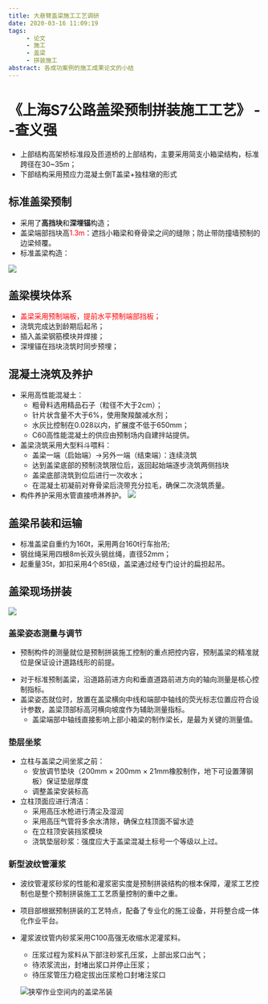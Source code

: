 ```yaml
---
title: 大悬臂盖梁施工工艺调研
date: 2020-03-16 11:09:19
tags: 
	 - 论文
	 - 施工
	 - 盖梁
	 - 拼装施工
abstract: 各成功案例的施工成果论文的小结
---
```

# 《上海S7公路盖梁预制拼装施工工艺》 --查义强
   + 上部结构高架桥标准段及匝道桥的上部结构，主要采用简支小箱梁结构，标准跨径在30~35m；
   + 下部结构采用预应力混凝土倒T盖梁+独柱墩的形式

## 标准盖梁预制
   + 采用了**高挡块**和**深埋锚**构造；
   + 盖梁端部挡块高<font color = red>1.3m</font>：遮挡小箱梁和脊骨梁之间的缝隙；防止带防撞墙预制的边梁倾覆。
   + 标准盖梁构造：

   ![](Snipaste_2020-03-16_16-43-43.png)

## 盖梁模块体系
   + <font color = red>盖梁采用预制端板，提前水平预制端部挡板；</font>
   + 浇筑完成达到龄期后起吊；
   + 插入盖梁钢筋模块并焊接；
   + 深埋锚在挡块浇筑时同步预埋；
   
## 混凝土浇筑及养护
   + 采用高性能混凝土：
     + 粗骨料选用精品石子（粒径不大于2cm）；
     + 针片状含量不大于6%，使用聚羧酸减水剂；
     + 水灰比控制在0.028以内，扩展度不低于650mm；
     + C60高性能混凝土的供应由预制场内自建拌站提供。
   + 盖梁浇筑采用大型料斗喂料：
     * 盖梁一端（启始端）$\rightarrow$另外一端（结束端）：连续浇筑
     * 达到盖梁底部的预制浇筑限位后，返回起始端逐步浇筑两侧挡块
     * 盖梁底部浇筑到位后进行一次收水；
     * 在混凝土初凝前对脊骨梁后浇带充分拉毛，确保二次浇筑质量。
   + 构件养护采用水管直接喷淋养护。
   ![](Snipaste_2020-03-16_17-13-40.png)
   
## 盖梁吊装和运输
  + 标准盖梁自重约为160t，采用两台160t行车抬吊;
  + 钢丝绳采用四根8m长双头钢丝绳，直径52mm；
  + 起重量35t，卸扣采用4个85t级，盖梁通过经专门设计的扁担起吊。

## 盖梁现场拼装
![](Snipaste_2020-03-17_10-28-47.png)

### 盖梁姿态测量与调节
  - 预制构件的测量就位是预制拼装施工控制的重点把控内容，预制盖梁的精准就位是保证设计道路线形的前提。
  + 对于标准预制盖梁，沿道路前进方向和垂直道路前进方向的轴向测量是核心控制指标。
  + 盖梁姿态就位时，放置在盖梁横向中线和端部中轴线的荧光标志位置应符合设计参数，盖梁顶部标高河横向坡度作为辅助测量指标。
    + 盖梁端部中轴线直接影响上部小箱梁的制作梁长，是最为关键的测量值。
    
### 垫层坐浆
  + 立柱与盖梁之间坐浆之前：
    + 安放调节垫块（200mm $\times$ 200mm $\times$ 21mm橡胶制作，地下可设置薄钢板）保证垫层厚度
    + 调整盖梁安装标高
  + 立柱顶面应进行清洁：
    + 采用高压水枪进行清尘及湿润
    + 采用高压气管将多余水清除，确保立柱顶面不留水迹
    + 在立柱顶安装挡浆模块
    + 浇筑垫层砂浆：强度应大于盖梁混凝土标号一个等级以上过。
    
### 新型波纹管灌浆
  + 波纹管灌浆砂浆的性能和灌浆密实度是预制拼装结构的根本保障，灌浆工艺控制也是整个预制拼装施工工艺质量控制的重中之重。
  + 项目部根据预制拼装的工艺特点，配备了专业化的施工设备，并将整合成一体化作业平台。
  + 灌浆波纹管内砂浆采用C100高强无收缩水泥灌浆料。
    + 压浆过程为浆料从下部注砂浆孔压浆，上部出浆口出气；
    + 待浓浆流出，封堵出浆口并停止压浆；
    + 待压浆管压力稳定拔出压浆枪口封堵注浆口
    
    ![狭窄作业空间内的盖梁吊装](Snipaste_2020-03-17_10-55-05.png)
  
